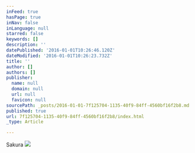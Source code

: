 ```yaml
---
inFeed: true
hasPage: true
inNav: false
inLanguage: null
starred: false
keywords: []
description: ''
datePublished: '2016-01-01T10:26:46.120Z'
dateModified: '2016-01-01T10:26:23.732Z'
title: ''
author: []
authors: []
publisher:
  name: null
  domain: null
  url: null
  favicon: null
sourcePath: _posts/2016-01-01-7f125704-1135-40f9-84ff-4560bf16f2b8.md
published: true
url: 7f125704-1135-40f9-84ff-4560bf16f2b8/index.html
_type: Article

---
```

Sakura
![](https://the-grid-user-content.s3-us-west-2.amazonaws.com/6b243e49-76f9-4fd4-801c-03d3b13616aa.jpg)